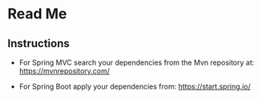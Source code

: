 # Read Me

## Instructions

- For Spring MVC search your dependencies from the Mvn repository at:
<https://mvnrepository.com/>

- For Spring Boot apply your dependencies from:
<https://start.spring.io/>
